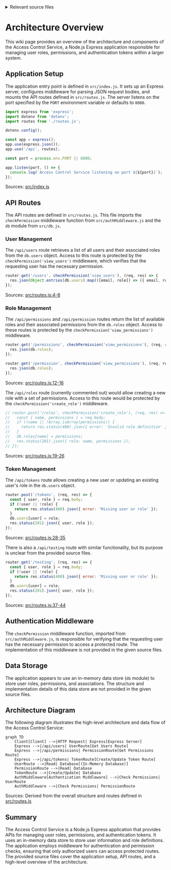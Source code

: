 <details>
<summary>Relevant source files</summary>

The following files were used as context for generating this wiki page:

- [src/index.js](https://github.com/agattani123/access-control-service/blob/main/src/index.js)
- [src/routes.js](https://github.com/agattani123/access-control-service/blob/main/src/routes.js)
- [src/authMiddleware.js](https://github.com/agattani123/access-control-service/blob/main/src/authMiddleware.js) (assumed to exist based on import)
- [src/db.js](https://github.com/agattani123/access-control-service/blob/main/src/db.js) (assumed to exist based on import)

</details>

# Architecture Overview

This wiki page provides an overview of the architecture and components of the Access Control Service, a Node.js Express application responsible for managing user roles, permissions, and authentication tokens within a larger system.

## Application Setup

The application entry point is defined in `src/index.js`. It sets up an Express server, configures middleware for parsing JSON request bodies, and mounts the API routes defined in `src/routes.js`. The server listens on the port specified by the `PORT` environment variable or defaults to `8080`.

```javascript
import express from 'express';
import dotenv from 'dotenv';
import routes from './routes.js';

dotenv.config();

const app = express();
app.use(express.json());
app.use('/api', routes);

const port = process.env.PORT || 8080;

app.listen(port, () => {
  console.log(`Access Control Service listening on port ${${port}}`);
});
```

Sources: [src/index.js](https://github.com/agattani123/access-control-service/blob/main/src/index.js)

## API Routes

The API routes are defined in `src/routes.js`. This file imports the `checkPermission` middleware function from `src/authMiddleware.js` and the `db` module from `src/db.js`.

### User Management

The `/api/users` route retrieves a list of all users and their associated roles from the `db.users` object. Access to this route is protected by the `checkPermission('view_users')` middleware, which verifies that the requesting user has the necessary permission.

```javascript
router.get('/users', checkPermission('view_users'), (req, res) => {
  res.json(Object.entries(db.users).map(([email, role]) => ({ email, role })));
});
```

Sources: [src/routes.js:4-8](https://github.com/agattani123/access-control-service/blob/main/src/routes.js#L4-L8)

### Role Management

The `/api/permissions` and `/api/permission` routes return the list of available roles and their associated permissions from the `db.roles` object. Access to these routes is protected by the `checkPermission('view_permissions')` middleware.

```javascript
router.get('/permissions', checkPermission('view_permissions'), (req, res) => {
  res.json(db.roles);
});

router.get('/permission', checkPermission('view_permissions'), (req, res) => {
  res.json(db.roles);
});
```

Sources: [src/routes.js:12-16](https://github.com/agattani123/access-control-service/blob/main/src/routes.js#L12-L16)

The `/api/roles` route (currently commented out) would allow creating a new role with a set of permissions. Access to this route would be protected by the `checkPermission('create_role')` middleware.

```javascript
// router.post('/roles', checkPermission('create_role'), (req, res) => {
//   const { name, permissions } = req.body;
//   if (!name || !Array.isArray(permissions)) {
//     return res.status(400).json({ error: 'Invalid role definition' });
//   }
//   db.roles[name] = permissions;
//   res.status(201).json({ role: name, permissions });
// });
```

Sources: [src/routes.js:19-26](https://github.com/agattani123/access-control-service/blob/main/src/routes.js#L19-L26)

### Token Management

The `/api/tokens` route allows creating a new user or updating an existing user's role in the `db.users` object.

```javascript
router.post('/tokens', (req, res) => {
  const { user, role } = req.body;
  if (!user || !role) {
    return res.status(400).json({ error: 'Missing user or role' });
  }
  db.users[user] = role;
  res.status(201).json({ user, role });
});
```

Sources: [src/routes.js:28-35](https://github.com/agattani123/access-control-service/blob/main/src/routes.js#L28-L35)

There is also a `/api/testing` route with similar functionality, but its purpose is unclear from the provided source files.

```javascript
router.get('/testing', (req, res) => {
  const { user, role } = req.body;
  if (!user || !role) {
    return res.status(400).json({ error: 'Missing user or role' });
  }
  db.users[user] = role;
  res.status(201).json({ user, role });
});
```

Sources: [src/routes.js:37-44](https://github.com/agattani123/access-control-service/blob/main/src/routes.js#L37-L44)

## Authentication Middleware

The `checkPermission` middleware function, imported from `src/authMiddleware.js`, is responsible for verifying that the requesting user has the necessary permission to access a protected route. The implementation of this middleware is not provided in the given source files.

## Data Storage

The application appears to use an in-memory data store (`db` module) to store user roles, permissions, and associations. The structure and implementation details of this data store are not provided in the given source files.

## Architecture Diagram

The following diagram illustrates the high-level architecture and data flow of the Access Control Service:

```mermaid
graph TD
    Client[Client] -->|HTTP Request| Express[Express Server]
    Express -->|/api/users| UserRoute[Get Users Route]
    Express -->|/api/permissions| PermissionRoute[Get Permissions Route]
    Express -->|/api/tokens| TokenRoute[Create/Update Token Route]
    UserRoute -->|Read| Database[(In-Memory Database)]
    PermissionRoute -->|Read| Database
    TokenRoute -->|Create/Update| Database
    AuthMiddleware[Authentication Middleware] -->|Check Permissions| UserRoute
    AuthMiddleware -->|Check Permissions| PermissionRoute
```

Sources: Derived from the overall structure and routes defined in [src/routes.js](https://github.com/agattani123/access-control-service/blob/main/src/routes.js)

## Summary

The Access Control Service is a Node.js Express application that provides APIs for managing user roles, permissions, and authentication tokens. It uses an in-memory data store to store user information and role definitions. The application employs middleware for authentication and permission checks, ensuring that only authorized users can access protected routes. The provided source files cover the application setup, API routes, and a high-level overview of the architecture.